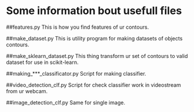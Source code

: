# Some information bout usefull files

##features.py
This is how you find features of ur contours.

##make_dataset.py
This is utility program for making datasets of objects contours.

##make_sklearn_dataset.py
This thing transform ur set of contours to valid dataset for use in scikit-learn.

##making_***_classificator.py
Script for making classifier.

##video_detection_clf.py
Script for check classifier work in videostream from ur webcam.

##image_detection_clf.py
Same for single image.


